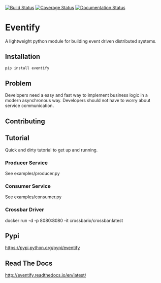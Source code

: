 [![Build Status](https://travis-ci.org/eventifyio/eventify.svg?branch=master)](https://travis-ci.org/eventifyio/eventify)
[![Coverage Status](https://coveralls.io/repos/github/morissette/eventify/badge.svg?branch=master)](https://coveralls.io/github/morissette/eventify?branch=master)
[![Documentation Status](https://readthedocs.org/projects/eventify/badge/?version=latest)](http://eventify.readthedocs.io/en/latest/?badge=latest)


# Eventify
A lightweight python module for building event driven distributed systems.

## Installation
```bash
pip install eventify
```

## Problem
Developers need a easy and fast way to implement business logic in a modern asynchronous way. Developers should not have to worry about service communication.

## Contributing

## Tutorial
Quick and dirty tutorial to get up and running.

### Producer Service
See examples/producer.py

### Consumer Service
See examples/consumer.py

### Crossbar Driver
docker run -d -p 8080:8080 -it crossbario/crossbar:latest

## Pypi
https://pypi.python.org/pypi/eventify

## Read The Docs
http://eventify.readthedocs.io/en/latest/
